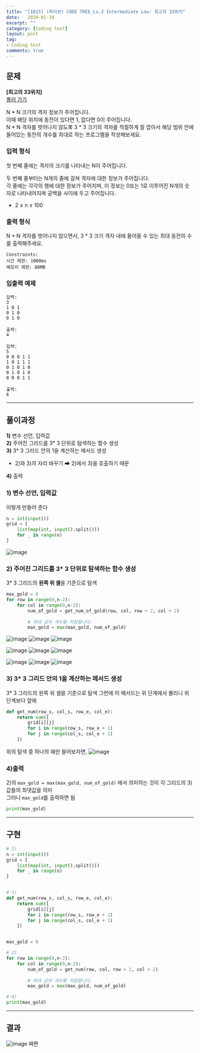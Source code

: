 ```yaml
---
title: "[1015] (파이썬) CODE TREE_Lv.2 Intermediate Low: 최고의 33위치"
date:   2020-01-18
excerpt: ""
category: [Coding test]
layout: post
tag:
- Coding test
comments: true
---
```



## 문제
**[최고의 33위치]**   
[풀러 가기](https://www.codetree.ai/)   

N * N 크기의 격자 정보가 주어집니다.      
이때 해당 위치에 동전이 있다면 1, 없다면 0이 주어집니다.      
N * N 격자를 벗어나지 않도록 3 * 3 크기의 격자를 적절하게 잘 잡아서 해당 범위 안에 들어있는 동전의 개수를 최대로 하는 프로그램을 작성해보세요.



### 입력 형식
첫 번째 줄에는 격자의 크기를 나타내는 N이 주어집니다.

두 번째 줄부터는 N개의 줄에 걸쳐 격자에 대한 정보가 주어집니다.     
각 줄에는 각각의 행에 대한 정보가 주어지며, 이 정보는 0또는 1로 이루어진 N개의 숫자로 나타내어지며 공백을 사이에 두고 주어집니다.
* 2 ≤ n ≤ 100    


### 출력 형식
N * N 격자를 벗어나지 않으면서, 3 * 3 크기 격자 내에 들어올 수 있는 최대 동전의 수를 출력해주세요.   

```
Constraints:
시간 제한: 1000ms
메모리 제한: 80MB
```


### 입출력 예제
```
입력:
3
1 0 1
0 1 0
0 1 0

출력: 
4
```

```
입력:
5
0 0 0 1 1
1 0 1 1 1
0 1 0 1 0
0 1 0 1 0
0 0 0 1 1

출력: 
6
```

----



## 풀이과정
**1)** 변수 선언, 입력값   
**2)** 주어진 그리드를 3* 3 단위로 탐색하는 함수 생성   
**3)** 3* 3 그리드 안의 1을 계산하는 메서드 생성    
* 2)와 3)의 자리 바꾸기 ➡ 2)에서 3)을 호출하기 때문    
 
**4)** 출력


### 1) 변수 선언, 입력값

이렇게 만들어 준다   
```python
n = int(input())
grid = [
    list(map(int, input().split()))
    for _ in range(n)
]
```
![image](https://user-images.githubusercontent.com/76824611/128603319-39a2e19f-436f-49f8-a3a2-40832d4390c9.png)

### 2) 주어진 그리드를 3* 3 단위로 탐색하는 함수 생성
3* 3 그리드의 **왼쪽 위 셀**을 기준으로 탐색

```python
max_gold = 0
for row in range(0,n-2):
    for col in range(0,n-2):
        num_of_gold = get_num_of_gold(row, col, row + 2, col + 2)
            
        # 최대 금의 개수를 저장합니다.
        max_gold = max(max_gold, num_of_gold)
```

![image](https://user-images.githubusercontent.com/76824611/128605521-95867802-653c-4448-8232-78685ef4e884.png)
![image](https://user-images.githubusercontent.com/76824611/128605522-9ac60d49-2813-4b30-a2a2-f84afdc081d6.png)
![image](https://user-images.githubusercontent.com/76824611/128605527-a3b0515f-e5c5-45ea-ab9e-f849e72d4572.png)


![image](https://user-images.githubusercontent.com/76824611/128605530-c2a5bf5e-d03c-4445-b484-b5198c9f3ae6.png)
![image](https://user-images.githubusercontent.com/76824611/128605532-4f27dbb0-4ec6-478c-9730-167165612b2b.png)
![image](https://user-images.githubusercontent.com/76824611/128605536-017e48af-ecb8-4e25-8535-222f509bae71.png)

![image](https://user-images.githubusercontent.com/76824611/128605537-29091dce-09dc-4081-8ad7-da63af8236e7.png)
![image](https://user-images.githubusercontent.com/76824611/128605539-6fde6368-b945-4858-a7f6-f91e458420cd.png)
![image](https://user-images.githubusercontent.com/76824611/128605542-0a337aad-e15f-4a6c-8698-5f0bc37346a5.png)





### 3) 3* 3 그리드 안의 1을 계산하는 메서드 생성
 3* 3 그리드의 왼쪽 위 셀을 기준으로 탐색
 그런에 이 메서드는 위 단계에서 불리니 위 단계보다 앞에 

```python
def get_num(row_s, col_s, row_e, col_e):
    return sum([
        grid[i][j]
        for i in range(row_s, row_e + 1)
        for j in range(col_s, col_e + 1)
    ])
```
위의 탐색 중 하나의 예만 들어보자면,
![image](https://user-images.githubusercontent.com/76824611/128605903-d19d2fb8-fcb5-4fa8-95a3-ba42a39769b6.png)



### 4)출력
2)의  ```max_gold = max(max_gold, num_of_gold)``` 에서 의미하는 것이 각 그리드의 3) 값들의 최댓값을 의미    
그러니  ```max_gold```를 출력하면 됨    
```python
print(max_gold)
```



----

## 구현
```python
# 1)
n = int(input())
grid = [
    list(map(int, input().split()))
    for _ in range(n)
]


# 3)
def get_num(row_s, col_s, row_e, col_e):
    return sum([
        grid[i][j]
        for i in range(row_s, row_e + 1)
        for j in range(col_s, col_e + 1)
    ])


max_gold = 0

# 2)
for row in range(0,n-2):
    for col in range(0,n-2):
        num_of_gold = get_num(row, col, row + 2, col + 2)
            
        # 최대 금의 개수를 저장합니다.
        max_gold = max(max_gold, num_of_gold)

# 4)
print(max_gold)
```

---

## 결과
![image](https://user-images.githubusercontent.com/76824611/128606072-071acf8a-4396-4805-9e8a-ab05953e213c.png)
쨔쨘
